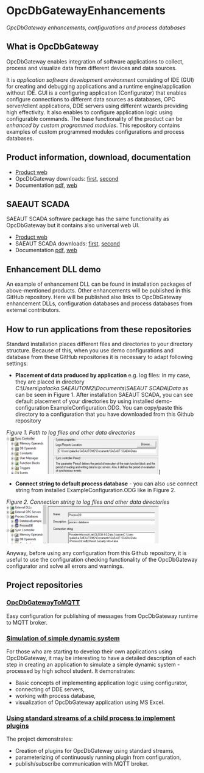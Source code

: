 # OpcDbGatewayEnhancements

*OpcDbGateway enhancements, configurations and process databases*

## What is OpcDbGateway

OpcDbGateway enables integration of software applications to collect, process and visualize data from different devices and data sources.

It is *application software development environment* consisting of IDE (GUI) for creating and debugging applications and a runtime engine/application without IDE. GUI is a configuring application (Configurator) that enables configure connections to different data sources as databases, OPC server/client applications, DDE servers using different wizards providing high effectivity. It also enables to configure application logic using configurable commands. The base functionality of the product can be *enhanced by custom programmed modules*. This repository contains examples of custom programmed modules configurations and process databases.

## Product information, download, documentation

* [Product web](http://www.saeautom.sk/en/products/opcdbgateway/)
* OpcDbGateway downloads: [first](http://www.saeautom.sk/download/products/opcgway/OpcDbGateway_Setup.zip),
  [second](http://www.sae-automation.dtadsl.sk/products/opcgway/OpcDbGateway_Setup.zip)
* Documentation [pdf](http://www.saeautom.sk/download/help/opcdbgateway_en.pdf), [web](http://home.gts.sk/saeautomation/help/opcdbgateway/index.html)

## SAEAUT SCADA

SAEAUT SCADA software package has the same functionality as OpcDbGateway but it contains also universal web UI.

* [Product web](http://www.saeautom.sk/sk/products/scada)
* SAEAUT SCADA downloads: [first](http://www.saeautom.sk/download/products/opcgway/SAEAUT_SCADA_Setup.zip),
  [second](http://home.gts.sk/saeautomation/products/opcdbgw/SAEAUT_SCADA_Setup.zip)
* Documentation [pdf](http://www.saeautom.sk/download/help/SaeautScadaHelp.pdf), [web](http://home.gts.sk/saeautomation/help/saeautscada2/index.html)

## Enhancement DLL demo

An example of enhancement DLL can be found in installation packages of above-mentioned products. Other enhancements will be published in this GitHub repository. Here will be published also links to OpcDbGateway enhancement DLLs, configuration databases and process databases from external contributors.

## How to run applications from these repositories

Standard installation places different files and directories to your  directory structure. 	Because of this, when you use demo configurations and database from these GitHub repositories it is necessary to adapt following settings:

* **Placement of data produced by application** e.g. log files: in my case, they are placed in directory *C:\Users\palacka.SAEAUTOM2\Documents\SAEAUT SCADA\Data* as can be seen in Figure 1. After installation SAEAUT SCADA, you can see default placement of your directories by using installed demo-configuration ExampleConfiguration.ODG. You can copy/paste this directory to a configuration that you have downloaded from this Github repository

*Figure 1. Path to log files and other data directories* <img src="LogLocation.png" width="400" height="100" />) 




* **Connect string to default process database** - you can also use connect string from installed ExampleConfiguration.ODG like in Figure 2.

*Figure 2. Connection string to log files and other data directories* <img src="ConnString.png" width="400" height="100" />


Anyway, before using any configuration from this Github repository, it is useful to use the configuration checking functionality of the OpcDbGateway configurator and solve all errors and warnings.

## Project repositories

### [OpcDbGatewayToMQTT](https://github.com/SAE-Automation/OpcDbGatewayEnhancements/tree/master/OpcDbGatewayToMQTT)

Easy configuration for publishing of messages from OpcDbGateway runtime to MQTT broker.

### [Simulation of simple dynamic system](https://github.com/jakubpalacka/MyFirstStepsWithOpcDbGateway)

For those who are starting to develop their own applications using OpcDbGateway, it may be interesting to have a detailed description of each step in creating an application to simulate a simple dynamic system - processed by high school student. It demonstrates:

* Basic concepts of implementing application logic using configurator,
* connecting of DDE servers,
* working with process database,
* visualization of OpcDbGateway application using MS Excel.

### [Using standard streams of a child process to implement plugins](https://github.com/SAE-Automation/OpcDbGatewayEnhancements/tree/master/ParamChildStdOutReader)

The project demonstrates:

* Creation of plugins for OpcDbGateway using standard streams,
* parameterizing of continuously running plugin from configuration,
* publish/subscribe communication with MQTT broker.

